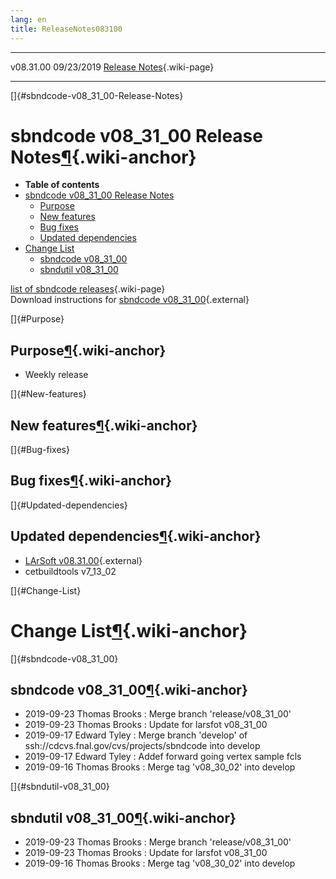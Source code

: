 ```yaml
---
lang: en
title: ReleaseNotes083100
---
```


  ----------- ------------ -- -- ------------------------------------------------------
  v08.31.00   09/23/2019         [Release Notes](ReleaseNotes083100.html){.wiki-page}
  ----------- ------------ -- -- ------------------------------------------------------

[]{#sbndcode-v08_31_00-Release-Notes}

sbndcode v08\_31\_00 Release Notes[¶](#sbndcode-v08_31_00-Release-Notes){.wiki-anchor}
======================================================================================

-   **Table of contents**
-   [sbndcode v08\_31\_00 Release
    Notes](#sbndcode-v08_31_00-Release-Notes)
    -   [Purpose](#Purpose)
    -   [New features](#New-features)
    -   [Bug fixes](#Bug-fixes)
    -   [Updated dependencies](#Updated-dependencies)
-   [Change List](#Change-List)
    -   [sbndcode v08\_31\_00](#sbndcode-v08_31_00)
    -   [sbndutil v08\_31\_00](#sbndutil-v08_31_00)

[list of sbndcode
releases](List_of_SBND_code_releases.html){.wiki-page}\
Download instructions for [sbndcode
v08\_31\_00](http://scisoft.fnal.gov/scisoft/bundles/sbnd/v08_31_00/sbndcode-v08_31_00.html){.external}

[]{#Purpose}

Purpose[¶](#Purpose){.wiki-anchor}
----------------------------------

-   Weekly release

[]{#New-features}

New features[¶](#New-features){.wiki-anchor}
--------------------------------------------

[]{#Bug-fixes}

Bug fixes[¶](#Bug-fixes){.wiki-anchor}
--------------------------------------

[]{#Updated-dependencies}

Updated dependencies[¶](#Updated-dependencies){.wiki-anchor}
------------------------------------------------------------

-   [LArSoft
    v08.31.00](https://cdcvs.fnal.gov/redmine/projects/larsoft/wiki/ReleaseNotes083100){.external}
-   cetbuildtools v7\_13\_02

[]{#Change-List}

Change List[¶](#Change-List){.wiki-anchor}
==========================================

[]{#sbndcode-v08_31_00}

sbndcode v08\_31\_00[¶](#sbndcode-v08_31_00){.wiki-anchor}
----------------------------------------------------------

-   2019-09-23 Thomas Brooks : Merge branch \'release/v08\_31\_00\'
-   2019-09-23 Thomas Brooks : Update for larsfot v08\_31\_00
-   2019-09-17 Edward Tyley : Merge branch \'develop\' of
    ssh://cdcvs.fnal.gov/cvs/projects/sbndcode into develop
-   2019-09-17 Edward Tyley : Addef forward going vertex sample fcls
-   2019-09-16 Thomas Brooks : Merge tag \'v08\_30\_02\' into develop

[]{#sbndutil-v08_31_00}

sbndutil v08\_31\_00[¶](#sbndutil-v08_31_00){.wiki-anchor}
----------------------------------------------------------

-   2019-09-23 Thomas Brooks : Merge branch \'release/v08\_31\_00\'
-   2019-09-23 Thomas Brooks : Update for larsfot v08\_31\_00
-   2019-09-16 Thomas Brooks : Merge tag \'v08\_30\_02\' into develop
